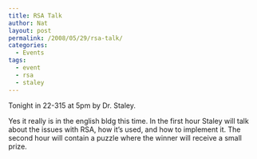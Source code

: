 ```yaml
---
title: RSA Talk
author: Nat
layout: post
permalink: /2008/05/29/rsa-talk/
categories:
  - Events
tags:
  - event
  - rsa
  - staley
---
```

Tonight in 22-315 at 5pm by Dr. Staley.

Yes it really is in the english bldg this time. In the first hour Staley will talk about the issues with RSA, how it&#8217;s used, and how to implement it. The second hour will contain a puzzle where the winner will receive a small prize.